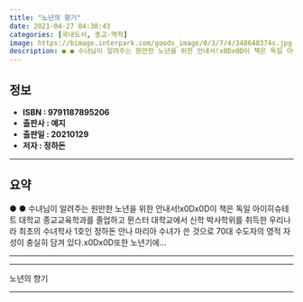 ```yaml
---
title: "노년의 향기"
date: 2021-04-27 04:30:43
categories: [국내도서, 종교-역학]
image: https://bimage.interpark.com/goods_image/0/3/7/4/348640374s.jpg
description: ● ● 수녀님이 알려주는 원만한 노년을 위한 안내서!x0Dx0D이 책은 독일 아이히슈테트 대학교 종교교육학과를 졸업하고 뮌스터 대학교에서 신학 박사학위를 취득한 우리나라 최초의 수녀학사 1호인 정하돈 안나 마리아 수녀가 쓴 것으로 70대 수도자의 영적 자성이 충실히 담겨 있다.x0D
---
```


## **정보**

- **ISBN : 9791187895206**
- **출판사 : 예지**
- **출판일 : 20210129**
- **저자 : 정하돈**

------



## **요약**

●  ●  수녀님이 알려주는 원만한 노년을 위한 안내서!x0Dx0D이 책은 독일 아이히슈테트 대학교 종교교육학과를 졸업하고 뮌스터 대학교에서 신학 박사학위를 취득한 우리나라 최초의 수녀학사 1호인 정하돈 안나 마리아 수녀가 쓴 것으로 70대 수도자의 영적 자성이 충실히 담겨 있다.x0Dx0D또한 노년기에... 

------



------


노년의 향기 

------


